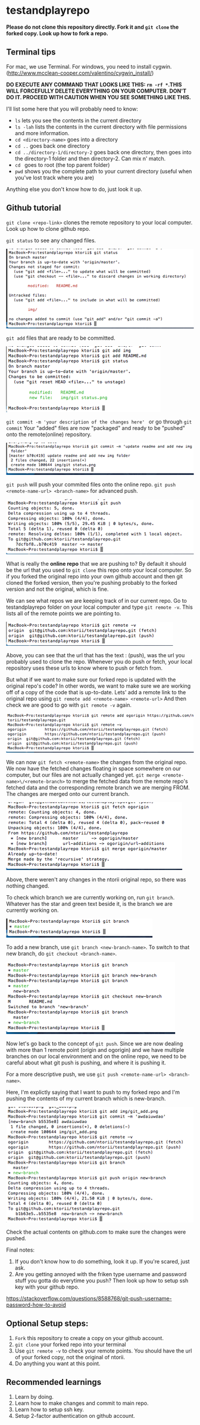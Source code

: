 # testandplayrepo

**Please do not clone this repository directly. Fork it and `git clone` the forked copy. Look up how to fork a repo.**

## Terminal tips
For mac, we use Terminal.
For windows, you need to install cygwin. (http://www.mcclean-cooper.com/valentino/cygwin_install/)

**DO EXECUTE ANY COMMAND THAT LOOKS LIKE THIS: `rm -rf *`.THIS WILL FORCEFULLY DELETE EVERYTHING ON YOUR COMPUTER. DON'T DO IT. PROCEED WITH CAUTION WHEN YOU SEE SOMETHING LIKE THIS.**


I'll list some here that you will probably need to know:
* `ls` lets you see the contents in the current directory
* `ls -lah` lists the contents in the current directory with file permissions and more information.
* `cd <directory-name>` goes into a directory
* `cd ..` goes back one directory
* `cd ../directory-1/directory-2` goes back one directory, then goes into the directory-1 folder and then directory-2. Can mix n' match.
* `cd ` goes to root (the top parent folder)
* `pwd` shows you the complete path to your current directory (useful when you've lost track where you are)

Anything else you don't know how to do, just look it up.


## Github tutorial

`git clone <repo-link>` clones the remote repository to your local computer. Look up how to clone github repo.

`git status` to see any changed files.

![Alt text](/img/git_status.png?raw=true "git status")

`git add` files that are ready to be committed.

![Alt text](/img/git_add.png?raw=true "git add")

`git commit -m 'your description of the changes here' `  or go through `git commit`
Your "added" files are now "packaged" and ready to be "pushed" onto the remote(online) repository.

![Alt text](/img/git_commit.png?raw=true "git commit")

`git push` will push your commited files onto the online repo.
`git push <remote-name-url> <branch-name>` for advanced push.

![Alt text](/img/git_push.png?raw=true "git push")

What is really the **online repo** that we are pushing to? By default it should be the url that you used to `git clone` this repo onto your local computer. So if you forked the original repo into your own github account and then git cloned the forked version, then you're pushing probably to the forked version and not the original, which is fine.

We can see what repos we are keeping track of in our current repo. Go to testandplayrepo folder on your local computer and type 
`git remote -v`. This lists all of the remote points we are pointing to.

![Alt text](/img/git_remote.png?raw=true "git remote")

Above, you can see that the url that has the text : (push), was the url you probably used to clone the repo.
Whenever you do push or fetch, your local repository uses these urls to know where to push or fetch from.

But what if we want to make sure our forked repo is updated with the original repo's code? In other words, we want to make sure we are working off of a copy of the code that is up-to-date.
Lets' add a remote link to the original repo using `git remote add <remote-name> <remote-url>`
And then check we are good to go with `git remote -v` again.

![Alt text](/img/git_remote_add.png?raw=true "git remote add")

We can now `git fetch <remote-name>` the changes from the original repo. We now have the fetched changes floating in space somewhere on our computer, but our files are not actually changed yet. `git merge <remote-name>\/<remote-branch>` to merge the fetched data from the remote repo's fetched data and the corresponding remote branch we are merging FROM. The changes are merged onto our current branch.

![Alt text](/img/git_fetch_merge.png?raw=true "git fetch merge")

Above, there weren't any changes in the ntorii original repo, so there was nothing changed.

To check which branch we are currently working on, run `git branch`. Whatever has the star and green text beside it, is the branch we are currently working on.

![Alt text](/img/git_branch.png?raw=true "git branch")


To add a new branch, use `git branch <new-branch-name>`. To switch to that new branch, do `git checkout <branch-name>`. 

![Alt text](/img/git_branch_new_checkout.png?raw=true "git new checout")

Now let's go back to the concept of `git push`. Since we are now dealing with more than 1 remote point (origin and ogorigin) and we have multiple branches on our local environment and on the online repo, we need to be careful about what git push is pushing, and where it is pushing it.

For a more descriptive push, we use `git push <remote-name-url> <branch-name>`. 

Here, I'm explictly saying that I want to push to my forked repo and I'm pushing the contents of my current branch which is new-branch.

![Alt text](/img/git_push_advanced.png?raw=true "git advanced push")


Check the actual contents on github.com to make sure the changes were pushed.

Final notes: 
1. If you don't know how to do something, look it up. If you're scared, just ask. 
2. Are you getting annoyed with the friken type username and password stuff you gotta do everytime you push? Then look up how to setup ssh key with your github repo. 

https://stackoverflow.com/questions/8588768/git-push-username-password-how-to-avoid




## Optional Setup steps:
1. `Fork` this repository to create a copy on your github account.
2. `git clone` your forked repo into your terminal
3. Use `git remote -v` to check your remote points. You should have the url of your forked copy, not the original of ntorii.
4. Do anything you want at this point.

## Recommended learnings
1. Learn by doing. 
2. Learn how to make changes and commit to main repo.
3. Learn how to setup ssh key.
4. Setup 2-factor authentication on github account.

